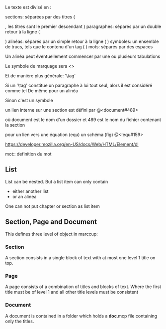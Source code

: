 Le texte est divisé en :

sections: séparées par des titres ( <section></section>, les titres sont le premier descendant )
paragraphes: séparés par un double retour à la ligne ( <p></p> )
alinéas: séparés par un simple retour à la ligne ( <span></span> )
symboles: un ensemble de trucs, tels que le contenu d'un tag ( <span></span> )
mots: séparés par des espaces

Un alinéa peut éventuellement commencer par une ou plusieurs tabulations

Le symbole de marquage sera <>

Et de manière plus générale: '\tag<content>'

Si un '\tag<content>' constitue un paragraphe à lui tout seul, alors il est considéré comme tel
De même pour un alinéa

Sinon c'est un symbole

un lien interne sur une section est défini par @<document#489>

où document est le nom d'un dossier et 489 est le nom du fichier contenant la section

pour un lien vers une équation (equ) un schéma (fig) @<!equ#159>


https://developer.mozilla.org/en-US/docs/Web/HTML/Element/dl

mot::
definition du mot

## List

List can be nested. But a list item can only contain

* either another list
* or an alinea

One can not put chapter or section as list item

## Section, Page and Document

This defines three level of object in marccup:

### Section

A section consists in a single block of text with at most one level 1 title on top.

### Page

A page consists of a combination of titles and blocks of text. Where the first title must be of level 1 and all other title levels must be consistent

### Document

A document is contained in a folder which holds a __doc__.mcp file containing only the titles.


